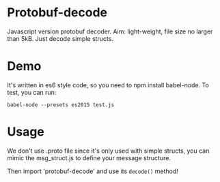 # Protobuf-decode
Javascript version protobuf decoder.
Aim: light-weight, file size no larger than 5kB. Just decode simple structs.

# Demo
It's written in es6 style code, so you need to npm install babel-node.
To test, you can run:

`babel-node --presets es2015 test.js`

# Usage
We don't use .proto file since it's only used with simple structs, you can mimic the msg_struct.js to define your message structure.

Then import 'protobuf-decode' and use its `decode()` method!